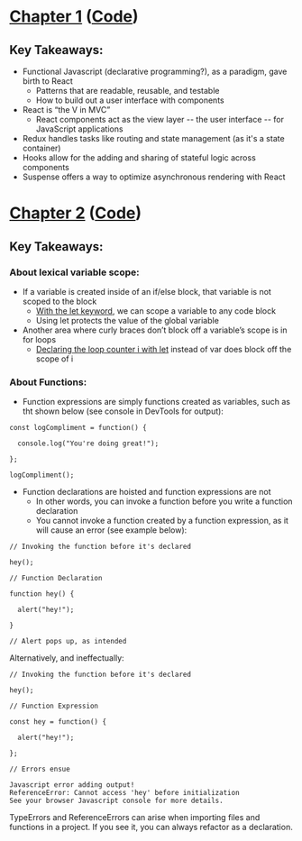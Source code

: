 # [Chapter 1](https://learning.oreilly.com/library/view/learning-react-2nd/9781492051718/ch01.html) ([Code](https://github.com/MoonHighway/learning-react/tree/second-edition/chapter-01))

## Key Takeaways:

* Functional Javascript (declarative programming?), as a paradigm, gave birth to React
    * Patterns that are readable, reusable, and testable
    * How to build out a user interface with components
* React is “the V in MVC”
    * React components act as the view layer -- the user interface -- for JavaScript applications
* Redux handles tasks like routing and state management (as it's a state container)
* Hooks allow for the adding and sharing of stateful logic across components
* Suspense offers a way to optimize asynchronous rendering with React

# [Chapter 2](https://learning.oreilly.com/library/view/learning-react-2nd/9781492051718/ch02.html) ([Code](https://github.com/MoonHighway/learning-react/tree/second-edition/chapter-02))

## Key Takeaways:

### About lexical variable scope:

* If a variable is created inside of an if/else block, that variable is not scoped to the block
    * [With the let keyword](https://jsbin.com/gapoxa/4/edit?js,console), we can scope a variable to any code block
    * Using let protects the value of the global variable
* Another area where curly braces don’t block off a variable’s scope is in for loops
    * [Declaring the loop counter i with let](https://jsbin.com/gapoxa/6/edit?js,output) instead of var does block off the scope of i
    
### About Functions:

* Function expressions are simply functions created as variables, such as tht shown below (see console in DevTools for output):

```
const logCompliment = function() {
    
  console.log("You're doing great!");
    
};

logCompliment();
```

* Function declarations are hoisted and function expressions are not
    * In other words, you can invoke a function before you write a function declaration
    * You cannot invoke a function created by a function expression, as it will cause an error (see example below):
    
```
// Invoking the function before it's declared

hey();

// Function Declaration

function hey() {
    
  alert("hey!");
    
}

// Alert pops up, as intended
```

Alternatively, and ineffectually:

```
// Invoking the function before it's declared

hey();

// Function Expression

const hey = function() {
    
  alert("hey!");
    
};

// Errors ensue

Javascript error adding output!
ReferenceError: Cannot access 'hey' before initialization
See your browser Javascript console for more details.
```

TypeErrors and ReferenceErrors can arise when importing files and functions in a project. If you see it, you can always refactor as a declaration.
